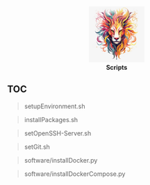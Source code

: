 <div align="center">
<a href="https://github.com/xinshuai-liu/scripts">
	<picture>
		<img alt="Notes logo" src="./lion.png" height="128">
	</picture>
 </a>
<br>
<strong>Scripts</strong>
</div>

## TOC

> setupEnvironment.sh

> installPackages.sh

> setOpenSSH-Server.sh

> setGit.sh

> software/installDocker.py

> software/installDockerCompose.py